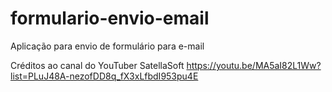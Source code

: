 # formulario-envio-email

Aplicação para envio de formulário para e-mail

Créditos ao canal do YouTuber SatellaSoft https://youtu.be/MA5aI82L1Ww?list=PLuJ48A-nezofDD8q_fX3xLfbdI953pu4E
